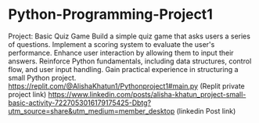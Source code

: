 # Python-Programming-Project1
Project: Basic Quiz Game 
Build a simple quiz game that asks users a series of questions.
Implement a scoring system to evaluate the user's performance.
Enhance user interaction by allowing them to input their answers.
Reinforce Python fundamentals, including data structures, control flow, and user input
handling.
Gain practical experience in structuring a small Python project.
https://replit.com/@AlishaKhatun1/Pythonproject1#main.py (Replit private project link)
https://www.linkedin.com/posts/alisha-khatun_project-small-basic-activity-7227053016179175425-Dbtg?utm_source=share&utm_medium=member_desktop (linkedin Post link)
